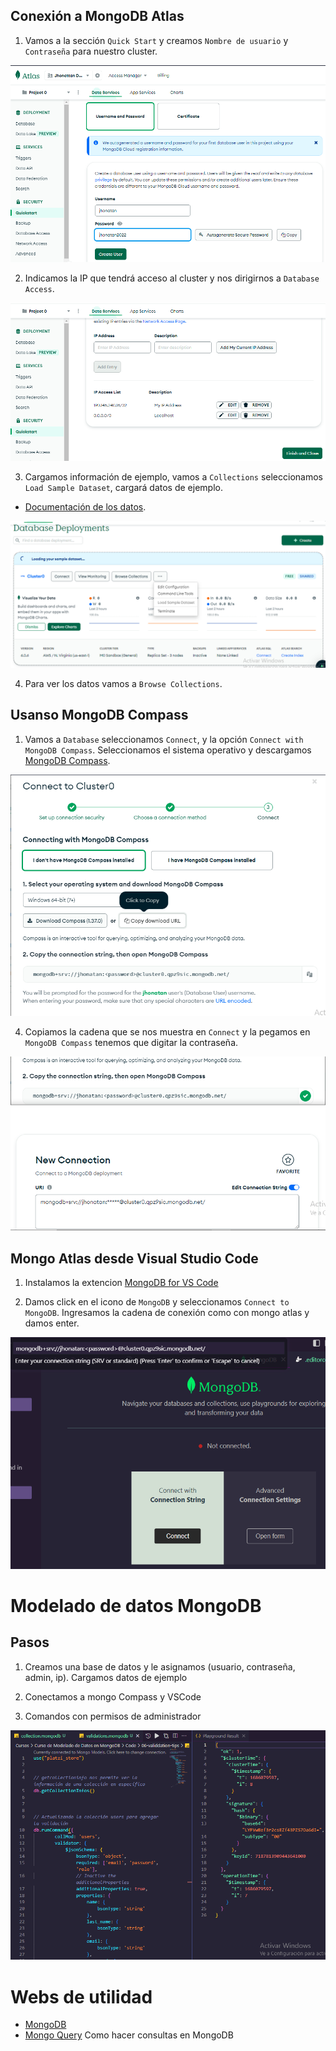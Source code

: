 ## Conexión a MongoDB Atlas

1. Vamos a la sección `Quick Start` y creamos `Nombre de usuario` y `Contraseña` para nuestro cluster.

![](../../img/mongodb/Clubter.png)

2. Indicamos la IP que tendrá acceso al cluster y nos dirigirnos a `Database Access`.

![](../../img/mongodb/IP%20acces.png)

3. Cargamos información de ejemplo, vamos a `Collections` seleccionamos `Load Sample Dataset`, cargará datos de ejemplo.

- [Documentación de los datos](https://www.mongodb.com/docs/atlas/sample-data/).

![](../../img/mongodb/Load%20Sample.png)

4. Para ver los datos vamos a `Browse Collections`.

## Usanso MongoDB Compass

1. Vamos a `Database` seleccionamos `Connect`, y la opción `Connect with MongoDB Compass`. Seleccionamos el sistema operativo y descargamos [MongoDB Compass](https://www.mongodb.com/try/download/compass).

![](../../img/mongodb/Compass.png)

4. Copiamos la cadena que se nos muestra en `Connect` y la pegamos en `MongoDB Compass` tenemos que digitar la contraseña.

![](../../img/mongodb/Connect%20With%20Compass.png)

## Mongo Atlas desde Visual Studio Code

1. Instalamos la extencion [MongoDB for VS Code](https://marketplace.visualstudio.com/items?itemName=mongodb.mongodb-vscode)

2. Damos click en el icono de `MongoDB` y seleccionamos `Connect to MongoDB`. Ingresamos la cadena de conexión como con mongo atlas y damos enter.

![](../../img/mongodb/Connect%20With%20Visual%20Studio.png)

# Modelado de datos MongoDB

## Pasos

1. Creamos una base de datos y le asignamos (usuario, contraseña, admin, ip). Cargamos datos de ejemplo

2. Conectamos a mongo Compass y VSCode

3. Comandos con permisos de administrador

![](../../img/mongodb/Comand%20Admin.png)

# Webs de utilidad

- [MongoDB](https://www.mongodb.com/es)
- [Mongo Query](https://docs.mongodb.com/manual/tutorial/query-documents/) Como hacer consultas en MongoDB
